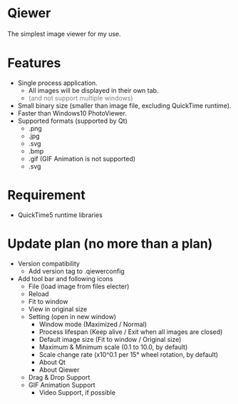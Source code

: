 # Qiewer
The simplest image viewer for my use.　　


# Features
- Single process application.
   - All images will be displayed in their own tab.
   - <span style="color: gray; ">(and not support multiple windows)</span>
- Small binary size (smaller than image file, excluding QuickTime runtime).
- Faster than Windows10 PhotoViewer.
- Supported formats (supported by Qt)
   - .png
   - .jpg
   - .svg
   - .bmp
   - .gif (GIF Animation is not supported)
   - .svg


# Requirement
- QuickTime5 runtime libraries


# Update plan (no more than a plan)
- Version compatibility
   - Add version tag to .qiewerconfig
- Add tool bar and following icons
   - File (load image from files electer)
   - Reload
   - Fit to window
   - View in original size
   - Setting (open in new window)
      - Window mode (Maximized / Normal)
      - Process lifespan (Keep alive / Exit when all images are closed)
      - Default image size (Fit to window / Original size)
      - Maximum & Minimum scale (0.1 to 10.0, by default)
      - Scale change rate (x10^0.1 per 15° wheel rotation, by default)
      - About Qt
      - About Qiewer
   - Drag & Drop Support
   - GIF Animation Support
      - Video Support, if possible

